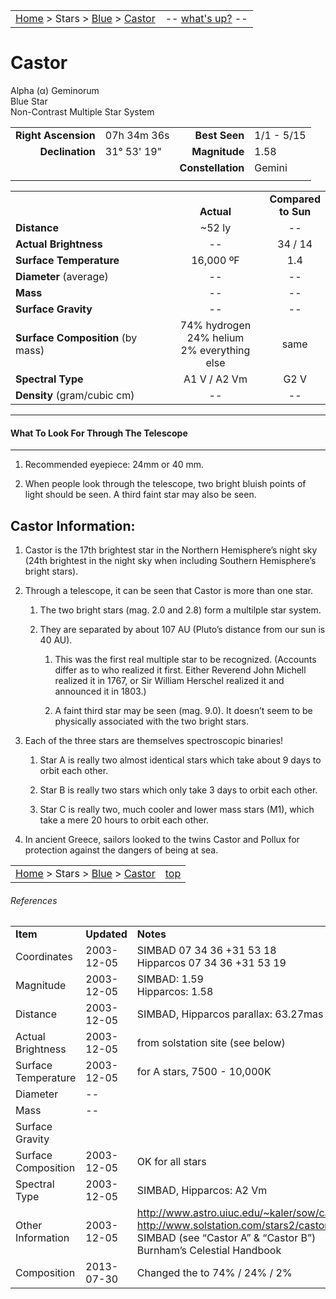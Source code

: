 <script>
	var objectName ="Castor"
	var objectDesc ="Alpha Geminorum</br>Blue Star<br/>Non-Contrast Multiple Star System"
	var objectImage=""
</script>

|    |    |
|:---|---:|
|[Home](/notes/#object-notes) > Stars > [Blue](../!blue-stars) > [Castor](#castor)|  -- <a href="" onclick="window.open('/img/whats-up.html?name='+objectName+'&desc='+objectDesc+'&image='+objectImage, 'Whats-Up', 'fullscreen=1,toolbar=0,location=0,menubar=0,scrollbars=0,status=0,titlebar=0'); return false;">what's up?</a> -- |

# Castor
Alpha (&alpha;) Geminorum<br/>
Blue Star<br/>
Non-Contrast Multiple Star System


|   |   |   |   |
|--:|:--|--:|:--|
|**Right Ascension**|07h 34m 36s|**Best Seen**|1/1 - 5/15|
|**Declination**|31&deg; 53' 19"|**Magnitude**|1.58|
|   |   |**Constellation**|Gemini|
|   |   |   |   |


|   |   |   |
|---|:---:|:---:|
|   | <br/>**Actual**| **Compared<br/>to Sun** |
|**Distance** | ~52 ly | -- |
|**Actual Brightness**	 | --	 | 34 / 14 |
|**Surface Temperature** | 16,000 ºF | 1.4 |
|**Diameter** (average)  | -- | -- |
|**Mass**	             | -- | -- |
|**Surface Gravity**	 | -- | -- |
|**Surface Composition** (by mass) |74% hydrogen<br/>24% helium<br/>2% everything else| same |
|**Spectral Type**       | A1 V / A2 Vm | G2 V | 
|**Density** (gram/cubic cm) | -- | -- | 

---
#### What To Look For Through The Telescope
---	
	
1.	Recommended eyepiece: 24mm or 40 mm.

1.	When people look through the telescope, two bright bluish points of light should be seen.  A third faint star may also be seen.

## Castor Information:

1.	Castor is the 17th brightest star in the Northern Hemisphere’s night sky (24th brightest in the night sky when including Southern Hemisphere’s bright stars).

1.	Through a telescope, it can be seen that Castor is more than one star.
 
    1.  The two bright stars (mag. 2.0 and 2.8) form a multilple star system.

    1.  They are separated by about 107 AU (Pluto’s distance from our sun is 40 AU).

        1. This was the first real multiple star to be recognized.  (Accounts differ as to who realized it first.  Either Reverend John Michell realized it in 1767, or Sir William Herschel realized it and announced it in 1803.)

	    1.	A faint third star may be seen (mag. 9.0).  It doesn’t seem to be physically associated with the two bright stars.

1.	Each of the three stars are themselves spectroscopic binaries!

    1.  Star A is really two almost identical stars which take about 9 days to orbit each other.

    1.  Star B is really two stars which only take 3 days to orbit each other.

    1.  Star C is really two, much cooler and lower mass stars (M1), which take a mere 20 hours to orbit each other.

1.	In ancient Greece, sailors looked to the twins Castor and Pollux for protection against the dangers of being at sea.


|    |    |
|:---|---:|
|[Home](/notes/#object-notes) > Stars > [Blue](../!blue-stars) > [Castor](#castor) | [top](#castor) |

###### References

|   |   |   |
|---|---|---|
|**Item**|**Updated**|**Notes**| 
|Coordinates|2003-12-05|SIMBAD   07 34 36   +31 53 18<br/>Hipparcos 07 34 36   +31 53 19|
|Magnitude|2003-12-05|SIMBAD: 1.59<br/>Hipparcos: 1.58|
|Distance|2003-12-05|SIMBAD, Hipparcos  parallax: 63.27mas = 51.6 ly|
|Actual Brightness|2003-12-05|from solstation site (see below)|
|Surface Temperature|2003-12-05|for A stars, 7500 - 10,000K|
|Diameter|--| |
|Mass|--| |
|Surface Gravity| | |	
|Surface Composition|2003-12-05|OK for all stars|
|Spectral Type|2003-12-05|SIMBAD, Hipparcos:   A2 Vm|
|Other Information|2003-12-05|<http://www.astro.uiuc.edu/~kaler/sow/castor.html><br/><http://www.solstation.com/stars2/castor6.htm><br/>SIMBAD (see “Castor A” & “Castor B”)<br/>Burnham’s Celestial Handbook|
|Composition|2013-07-30|Changed the to 74% / 24% / 2%|
